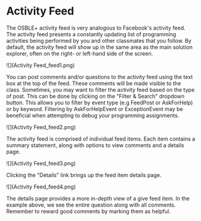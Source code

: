 # Activity Feed
The OSBLE+ activity feed is very analogous to Facebook's activity feed.  The activity feed presents a constantly updating list of programming activities being performed by you and other classmates that you follow.  By default, the activity feed will show up in the same area as the main solution explorer, often on the right- or left-hand side of the screen.  

![](Activity Feed_feed1.png)

You can post comments and/or questions to the activity feed using the text box at the top of the feed.  These comments will be made visible to the class.  Sometimes, you may want to filter the activity feed based on the type of post.  This can be done by clicking on the "Filter & Search" dropdown button.  This allows you to filter by event type (e.g FeedPost or AskForHelp) or by keyword.  Filtering by AskForHelpEvent or ExceptionEvent may be beneficial when attempting to debug your programming assignments. 

![](Activity Feed_feed2.png)

The activity feed is comprised of individual feed items.  Each item contains a summary statement, along with options to view comments and a details page.  

![](Activity Feed_feed3.png)

Clicking the "Details" link brings up the feed item details page. 

![](Activity Feed_feed4.png)

The details page provides a more in-depth view of a give feed item.  In the example above, we see the entire question along with all comments.  Remember to reward good comments by marking them as helpful. 